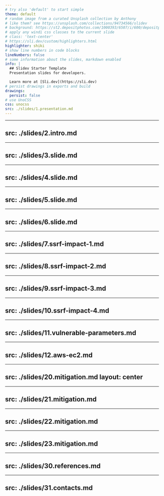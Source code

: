 ```yaml
---
# try also 'default' to start simple
theme: default
# random image from a curated Unsplash collection by Anthony
# like them? see https://unsplash.com/collections/94734566/slidev
# background: https://st2.depositphotos.com/1000393/6507/i/600/depositphotos_65076917-stock-photo-hacker-and-terrorism-fight.jpg
# apply any windi css classes to the current slide
# class: 'text-center'
# https://sli.dev/custom/highlighters.html
highlighter: shiki
# show line numbers in code blocks
lineNumbers: false
# some information about the slides, markdown enabled
info: |
  ## Slidev Starter Template
  Presentation slides for developers.

  Learn more at [Sli.dev](https://sli.dev)
# persist drawings in exports and build
drawings:
  persist: false
# use UnoCSS
css: unocss
src: ./slides/1.presentation.md
---
```


---
src: ./slides/2.intro.md
---

---
src: ./slides/3.slide.md
---

---
src: ./slides/4.slide.md
---

---
src: ./slides/5.slide.md
---

---
src: ./slides/6.slide.md
---

---
src: ./slides/7.ssrf-impact-1.md
---

---
src: ./slides/8.ssrf-impact-2.md
---

---
src: ./slides/9.ssrf-impact-3.md
---

---
src: ./slides/10.ssrf-impact-4.md
---

---
src: ./slides/11.vulnerable-parameters.md
---

---
src: ./slides/12.aws-ec2.md
---

---
src: ./slides/20.mitigation.md
layout: center
---

---
src: ./slides/21.mitigation.md
---

---
src: ./slides/22.mitigation.md
---

---
src: ./slides/23.mitigation.md
---

---
src: ./slides/30.references.md
---

---
src: ./slides/31.contacts.md
---
